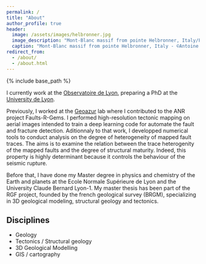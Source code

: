 ```yaml
---
permalink: /
title: "About"
author_profile: true
header:
  image: /assets/images/helbronner.jpg
  image_description: "Mont-Blanc massif from pointe Helbronner, Italy/France"
  caption: "Mont-Blanc massif from pointe Helbronner, Italy - ©Antoine Mercier"
redirect_from: 
  - /about/
  - /about.html
---
```

{% include base_path %}

I currently work at the [Observatoire de Lyon](https://observatoire.univ-lyon1.fr/), preparing a PhD at the [University de Lyon](https://www.univ-lyon1.fr/). 

Previously, I worked at the [Geoazur](https://geoazur.oca.eu/fr/acc-geoazur) lab where I contributed to the ANR project Faults-R-Gems. I performed high-resolution tectonic mapping on aerial images intended to train a deep learning code for automate the fault and fracture detection. Aditionnaly to that work, I developped numerical tools to conduct analysis on the degree of heterogeneity of mapped fault traces. The aims is to examine the relation between the trace heterogenity of the mapped faults and the degree of structural maturity. Indeed, this property is highly determinant because it controls the behaviour of the seismic rupture. 

Before that, I have done my Master degree in physics and chemistry of the Earth and planets at the Ecole Normale Supérieure de Lyon and the University Claude Bernard Lyon-1. My master thesis has been part of the RGF project, founded by the french geological survey (BRGM), specializing in 3D geological modeling, structural geology and tectonics.

## Disciplines ##
* Geology
* Tectonics / Structural geology
* 3D Geological Modelling
* GIS / cartography
